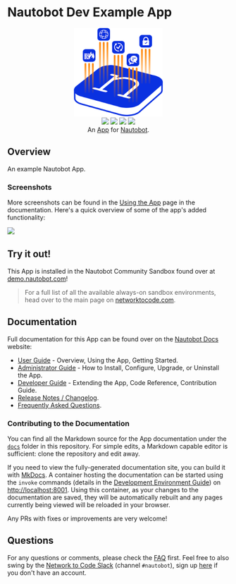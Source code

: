 # Nautobot Dev Example App

<p align="center">
  <img src="https://raw.githubusercontent.com/nautobot/nautobot-app-dev-example/develop/docs/images/icon-nautobot-dev-example.png" class="logo" height="200px">
  <br>
  <a href="https://github.com/nautobot/nautobot-app-dev-example/actions"><img src="https://github.com/nautobot/nautobot-app-dev-example/actions/workflows/ci.yml/badge.svg?branch=main"></a>
  <a href="https://docs.nautobot.com/projects/dev-example/en/latest/"><img src="https://readthedocs.org/projects/nautobot-plugin-dev-example/badge/"></a>
  <a href="https://pypi.org/project/nautobot-dev-example/"><img src="https://img.shields.io/pypi/v/nautobot-dev-example"></a>
  <a href="https://pypi.org/project/nautobot-dev-example/"><img src="https://img.shields.io/pypi/dm/nautobot-dev-example"></a>
  <br>
  An <a href="https://www.networktocode.com/nautobot/apps/">App</a> for <a href="https://nautobot.com/">Nautobot</a>.
</p>

## Overview

An example Nautobot App.

### Screenshots

More screenshots can be found in the [Using the App](https://docs.nautobot.com/projects/dev-example/en/latest/user/app_use_cases/) page in the documentation. Here's a quick overview of some of the app's added functionality:

![](https://raw.githubusercontent.com/nautobot/nautobot-app-dev-example/develop/docs/images/placeholder.png)

## Try it out!

This App is installed in the Nautobot Community Sandbox found over at [demo.nautobot.com](https://demo.nautobot.com/)!

> For a full list of all the available always-on sandbox environments, head over to the main page on [networktocode.com](https://www.networktocode.com/nautobot/sandbox-environments/).

## Documentation

Full documentation for this App can be found over on the [Nautobot Docs](https://docs.nautobot.com) website:

- [User Guide](https://docs.nautobot.com/projects/dev-example/en/latest/user/app_overview/) - Overview, Using the App, Getting Started.
- [Administrator Guide](https://docs.nautobot.com/projects/dev-example/en/latest/admin/install/) - How to Install, Configure, Upgrade, or Uninstall the App.
- [Developer Guide](https://docs.nautobot.com/projects/dev-example/en/latest/dev/contributing/) - Extending the App, Code Reference, Contribution Guide.
- [Release Notes / Changelog](https://docs.nautobot.com/projects/dev-example/en/latest/admin/release_notes/).
- [Frequently Asked Questions](https://docs.nautobot.com/projects/dev-example/en/latest/user/faq/).

### Contributing to the Documentation

You can find all the Markdown source for the App documentation under the [`docs`](https://github.com/nautobot/nautobot-app-dev-example/tree/develop/docs) folder in this repository. For simple edits, a Markdown capable editor is sufficient: clone the repository and edit away.

If you need to view the fully-generated documentation site, you can build it with [MkDocs](https://www.mkdocs.org/). A container hosting the documentation can be started using the `invoke` commands (details in the [Development Environment Guide](https://docs.nautobot.com/projects/dev-example/en/latest/dev/dev_environment/#docker-development-environment)) on [http://localhost:8001](http://localhost:8001). Using this container, as your changes to the documentation are saved, they will be automatically rebuilt and any pages currently being viewed will be reloaded in your browser.

Any PRs with fixes or improvements are very welcome!

## Questions

For any questions or comments, please check the [FAQ](https://docs.nautobot.com/projects/dev-example/en/latest/user/faq/) first. Feel free to also swing by the [Network to Code Slack](https://networktocode.slack.com/) (channel `#nautobot`), sign up [here](http://slack.networktocode.com/) if you don't have an account.
